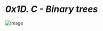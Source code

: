 # *0x1D. C - Binary trees*
![image](https://user-images.githubusercontent.com/106808436/207884140-a5a38f21-af83-4e4c-8d5b-1673e0559017.png)
